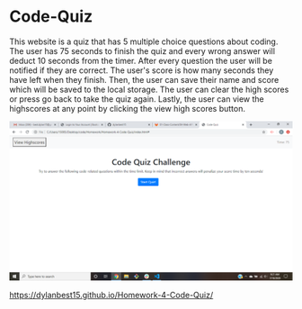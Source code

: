 # Code-Quiz
This website is a quiz that has 5 multiple choice questions about coding. The user has 75 seconds to finish the quiz and every wrong answer will deduct 10 seconds from the timer. After every question the user will be notified if they are correct. The user's score is how many seconds they have left when they finish. Then, the user can save their name and score which will be saved to the local storage. The user can clear the high scores or press go back to take the quiz again. Lastly, the user can view the highscores at any point by clicking the view high scores button.

![Code-Quiz](screenshot-hw4.png)

https://dylanbest15.github.io/Homework-4-Code-Quiz/